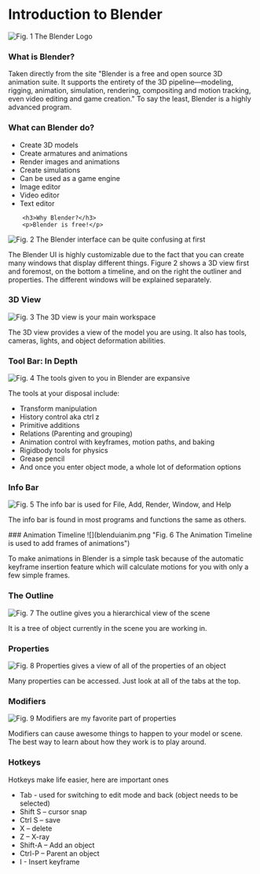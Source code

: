 # Introduction to Blender
![](blendlogo.png "Fig. 1 The Blender Logo")
<h3>What is Blender?</h3>
<p>Taken directly from the site "Blender is a free and open source 3D animation suite. It supports the entirety of the 3D pipeline—modeling, rigging, animation, simulation, rendering, compositing and motion tracking, even video editing and game creation." To say the least, Blender is a highly advanced program.<p>
<h3>What can Blender do?</h3>
		<ul>
			<li>Create 3D models</li>
			<li>Create armatures and animations</li>
			<li>Render images and animations</li>
			<li>Create simulations</li>
			<li>Can be used as a game engine</li>
			<li>Image editor</li>
			<li>Video editor</li>
			<li>Text editor</li>
		</ul>

		<h3>Why Blender?</h3>
		<p>Blender is free!</p>

![](blendui.PNG "Fig. 2 The Blender interface can be quite confusing at first")

<p>The Blender UI is highly customizable due to the fact that you can create many windows that display different things. Figure 2 shows a 3D view first and foremost, on the bottom a timeline, and on the right the outliner and properties. The different windows will be explained separately.</p>

### 3D View
![](blendui3dview.png "Fig. 3 The 3D view is your main workspace")
<p>The 3D view provides a view of the model you are using. It also has tools, cameras, lights, and object deformation abilities.</p>

### Tool Bar: In Depth
![](blenduitools.png "Fig. 4 The tools given to you in Blender are expansive")
<p>The tools at your disposal include:</p>
<ul>
	<li>Transform manipulation</li>
	<li>History control aka ctrl z</li>
	<li>Primitive additions</li>
	<li>Relations (Parenting and grouping)</li>
	<li>Animation control with keyframes, motion paths, and baking</li>
	<li>Rigidbody tools for physics</li>
	<li>Grease pencil</li>
	<li>And once you enter object mode, a whole lot of deformation options</li>
</ul>

### Info Bar
![](blenduiinfo.png "Fig. 5 The info bar is used for File, Add, Render, Window, and Help")
<p>The info bar is found in most programs and functions the same as others.</p>
### Animation Timeline
![](blenduianim.png "Fig. 6 The Animation Timeline is used to add frames of animations")

To make animations in Blender is a simple task because of the automatic keyframe insertion feature which will calculate motions for you with only a few simple frames.

### The Outline
![](blenduioutline.png "Fig. 7 The outline gives you a hierarchical view of the scene")

It is a tree of object currently in the scene you are working in.

### Properties
![](blenduiprop.png "Fig. 8 Properties gives a view of all of the properties of an object")

Many properties can be accessed. Just look at all of the tabs at the top.

### Modifiers
![](blenduimod.png "Fig. 9 Modifiers are my favorite part of properties")

Modifiers can cause awesome things to happen to your model or scene. The best way to learn about how they work is to play around.

### Hotkeys

Hotkeys make life easier, here are important ones
<ul>
    <li>Tab - used for switching to edit mode and back (object needs to be selected)</li>
	<li>Shift S – cursor snap</li>
	<li>Ctrl S – save</li>
	<li>X – delete</li>
	<li>Z – X-ray</li>
	<li>Shift-A – Add an object </li>
	<li>Ctrl-P – Parent an object</li>
	<li>I - Insert keyframe</li>
		</ul>
